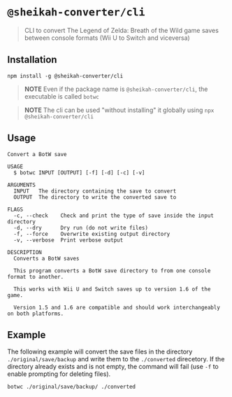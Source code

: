 # `@sheikah-converter/cli`

> CLI to convert The Legend of Zelda: Breath of the Wild game saves between console formats (Wii U to Switch and viceversa)

## Installation

`npm install -g @sheikah-converter/cli`

> **NOTE**
> Even if the package name is `@sheikah-converter/cli`, the executable is called `botwc`

> **NOTE**
> The cli can be used "without installing" it globally using `npx @sheikah-converter/cli`

## Usage

```
Convert a BotW save

USAGE
  $ botwc INPUT [OUTPUT] [-f] [-d] [-c] [-v]

ARGUMENTS
  INPUT   The directory containing the save to convert
  OUTPUT  The directory to write the converted save to

FLAGS
  -c, --check    Check and print the type of save inside the input directory
  -d, --dry      Dry run (do not write files)
  -f, --force    Overwrite existing output directory
  -v, --verbose  Print verbose output

DESCRIPTION
  Converts a BotW saves

  This program converts a BotW save directory to from one console format to another.

  This works with Wii U and Switch saves up to version 1.6 of the game.

  Version 1.5 and 1.6 are compatible and should work interchangeably on both platforms.
```

## Example

The following example will convert the save files in the directory `./original/save/backup` and write them to the `./converted` direcetory. If the directory already exists and is not empty, the command will fail (use `-f` to enable prompting for deleting files).

```
botwc ./original/save/backup/ ./converted
```
